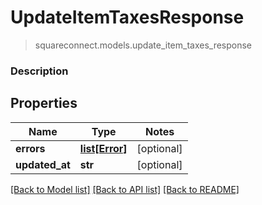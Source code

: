 # UpdateItemTaxesResponse
> squareconnect.models.update_item_taxes_response

### Description



## Properties
Name | Type | Notes
------------ | ------------- | -------------
**errors** | [**list[Error]**](Error.md) | [optional] 
**updated_at** | **str** | [optional] 

[[Back to Model list]](../README.md#documentation-for-models) [[Back to API list]](../README.md#documentation-for-api-endpoints) [[Back to README]](../README.md)



